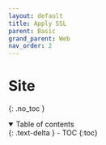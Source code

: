 ```yaml
---
layout: default
title: Apply SSL
parent: Basic
grand_parent: Web
nav_order: 2
---
```


# Site

{: .no_toc }

<details open markdown="block">
  <summary>
    Table of contents
  </summary>
  {: .text-delta }
- TOC
{:toc}
</details>

<!------------------------------------ STEP ------------------------------------>

